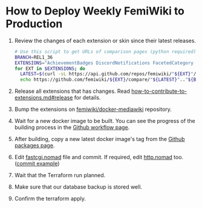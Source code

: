 # How to Deploy Weekly FemiWiki to Production

1. Review the changes of each extension or skin since their latest releases.

   ```sh
   # Use this script to get URLs of comparison pages (python required)
   BRANCH=REL1_36
   EXTENSIONS="AchievementBadges DiscordNotifications FacetedCategory FemiwikiSkin PageViewInfoGA Sanctions UnifiedExtensionForFemiwiki"
   for EXT in $EXTENSIONS; do
     LATEST=$(curl -sL https://api.github.com/repos/femiwiki/"${EXT}"/releases/latest | python -c 'import json,sys;print(json.loads(sys.stdin.read())["tag_name"])')
     echo https://github.com/femiwiki/${EXT}/compare/"${LATEST}".."${BRANCH}"; done
   ```

2. Release all extensions that has changes. Read [how-to-contribute-to-extensions.md#release] for details.
3. Bump the extensions on [femiwiki/docker-mediawiki] repository. <!--([commit example](https://github.com/femiwiki/nomad/commit/))-->
4. Wait for a new docker image to be built. You can see the progress of the building process in the [Github workflow page].
5. After building, copy a new latest docker image's tag from the [Github packages page].
6. Edit [fastcgi.nomad] file and commit. If required, edit [http.nomad] too. ([commit example](https://github.com/femiwiki/docker-mediawiki/commit/68994922))
7. Wait that the Terraform run planned.
8. Make sure that our database backup is stored well.
9. Confirm the terraform apply.

[how-to-contribute-to-extensions.md#release]: https://github.com/femiwiki/femiwiki/blob/main/how-to-contribute-to-extensions.md#release
[femiwiki/docker-mediawiki]: https://github.com/femiwiki/docker-mediawiki
[github workflow page]: https://github.com/femiwiki/docker-mediawiki/actions
[github packages page]: https://github.com/orgs/femiwiki/packages/container/package/mediawiki
[fastcgi.nomad]: https://github.com/femiwiki/nomad/blob/main/jobs/fastcgi.nomad
[http.nomad]: https://github.com/femiwiki/nomad/blob/main/jobs/http.nomad
